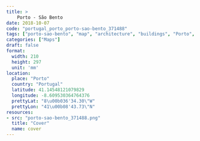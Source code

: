 ```yaml
---
title: > 
    Porto - São Bento
date: 2018-10-07
code: "portugal_porto_porto-sao-bento_371488"
tags: ["porto-sao-bento", "map", "architecture", "buildings", "Porto", "Portugal"]
categories: ["Maps"]
draft: false
format:
  width: 210
  height: 297
  unit: 'mm'
location:
  place: "Porto"
  country: "Portugal"
  latitude: 41.14548121079829
  longitude: -8.609530364764376
  prettyLat: "8\u00b036'34.30\"W"
  prettyLon: "41\u00b08'43.73\"N"
resources:
- src: "porto-sao-bento_371488.png"
  title: "Cover"
  name: cover
---
```

